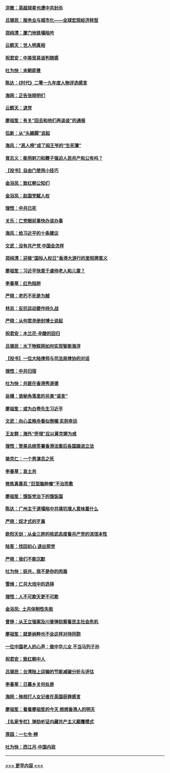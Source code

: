 #### [洪微：英超球星也遭中共封杀](../pages/nsc993/n11727243.md?t=12181211) 
#### [吕锡民：服务业与城市化——全球宏观经济转型](../pages/nsc993/n11725845.md?t=12181211) 
#### [郑纯清：厦门地铁塌陷吟](../pages/nsc993/n11725813.md?t=12181211) 
#### [云鹤天：世人明真相](../pages/nsc993/n11725621.md?t=12181211) 
#### [祝君安：中美贸易谈判随感](../pages/nsc993/n11725609.md?t=12181211) 
#### [吐为快：末朝即景](../pages/nsc993/n11723365.md?t=12181211) 
#### [陈达：《时代》二零一九年度人物评选感言](../pages/nsc993/n11723337.md?t=12181211) 
#### [海网：正告张晓明们](../pages/nsc993/n11723228.md?t=12181211) 
#### [云鹤天：退党](../pages/nsc993/n11723056.md?t=12181211) 
#### [廖祖笙：有关“回去和他们再谈谈”的通报](../pages/nsc993/n11722442.md?t=12181211) 
#### [伍新：从“头踢脚”说起](../pages/nsc993/n11722429.md?t=12181211) 
#### [海风：“恶人榜”成了阎王爷的“生死簿”](../pages/nsc993/n11722272.md?t=12181211) 
#### [胥志义：能用剌刀和鞭子强迫人民共产和公有吗？](../pages/nsc993/n11720569.md?t=12181211) 
#### [【投书】自由门使用小技巧](../pages/nsc993/n11720180.md?t=12181211) 
#### [金浴凤：致红朝公知们](../pages/nsc993/n11720563.md?t=12181211) 
#### [金浴凤：赵国党赋人权](../pages/nsc993/n11720533.md?t=12181211) 
#### [理悟：中共已死](../pages/nsc993/n11720233.md?t=12181211) 
#### [关乐：亡党眼前事快办该办事](../pages/nsc993/n11719160.md?t=12181211) 
#### [海风：给习近平的十条建议](../pages/nsc993/n11717616.md?t=12181211) 
#### [文武：没有共产党 中国会怎样](../pages/nsc993/n11717584.md?t=12181211) 
#### [郑纯清：迎接“国际人权日”香港大游行的里程牌意义](../pages/nsc993/n11717417.md?t=12181211) 
#### [廖祖笙：习近平快意于虐待老人和儿童？](../pages/nsc993/n11715313.md?t=12181211) 
#### [李春草：红色陷阱](../pages/nsc993/n11715029.md?t=12181211) 
#### [严晓：老朽不死是为贼](../pages/nsc993/n11712910.md?t=12181211) 
#### [林忌：反抗运动要作持久战](../pages/nsc993/n11712623.md?t=12181211) 
#### [严晓：从何君尧册封博士说起](../pages/nsc993/n11712465.md?t=12181211) 
#### [祝君安：木兰花·辛酸的回归](../pages/nsc993/n11712381.md?t=12181211) 
#### [吕锡民：水下物联网如何实现智能海洋](../pages/nsc993/n11711158.md?t=12181211) 
#### [【投书】一位大陆律师与司法局律协的对话](../pages/nsc993/n11709675.md?t=12181211) 
#### [理悟：中共归宿](../pages/nsc993/n11710059.md?t=12181211) 
#### [吐为快：共匪在香港秀道德](../pages/nsc993/n11709979.md?t=12181211) 
#### [岳横：诡秘角落里的另类“语言”](../pages/nsc993/n11709792.md?t=12181211) 
#### [廖祖笙：或为白卷先生习近平](../pages/nsc993/n11708330.md?t=12181211) 
#### [文武：向心孟晚舟看似倒楣 实则幸运](../pages/nsc993/n11708236.md?t=12181211) 
#### [王友群：海外“侨领”应以黄克锵为戒](../pages/nsc993/n11706176.md?t=12181211) 
#### [理悟：贺美总统签署香港法案后各国跟进立法](../pages/nsc993/n11706853.md?t=12181211) 
#### [骆克仁：一个男演员之死](../pages/nsc993/n11706677.md?t=12181211) 
#### [李春草：哀土共](../pages/nsc993/n11706255.md?t=12181211) 
#### [修炼真善忍 “巨型脑肿瘤”不治而愈](../pages/nsc993/n11705340.md?t=12181211) 
#### [廖祖笙：饿饭党治下的饿饭国](../pages/nsc993/n11705085.md?t=12181211) 
#### [陈达：广州主干道塌陷中共填坑埋人意味着什么](../pages/nsc993/n11705046.md?t=12181211) 
#### [严晓：奴才式的歹毒](../pages/nsc993/n11704826.md?t=12181211) 
#### [欧阳天剑：从金三胖的核武态度看共产党的流氓本性](../pages/nsc993/n11702238.md?t=12181211) 
#### [陆客：找回初心 退出邪党](../pages/nsc993/n11702213.md?t=12181211) 
#### [严晓：我们不能沉默](../pages/nsc993/n11702110.md?t=12181211) 
#### [吐为快：妖共，我不是你的肉盾](../pages/nsc993/n11701366.md?t=12181211) 
#### [雪绮：亡共大戏中的选择](../pages/nsc993/n11699922.md?t=12181211) 
#### [理悟：人不可欺天更不可欺](../pages/nsc993/n11699657.md?t=12181211) 
#### [金浴凤:  土共体制性失败](../pages/nsc993/n11699361.md?t=12181211) 
#### [曾铮：从王立强案及川普弹劾案看民主社会危机](../pages/nsc993/n11699318.md?t=12181211) 
#### [廖祖笙：就是纳粹也不会这样对待同胞](../pages/nsc993/n11697658.md?t=12181211) 
#### [一位中国老人的心声：做中华儿女 不当马列子孙](../pages/nsc993/n11697525.md?t=12181211) 
#### [祝君安：致红朝中人](../pages/nsc993/n11697518.md?t=12181211) 
#### [吕锡民：台湾陆上运输的节能减碳分析与评估](../pages/nsc993/n11694983.md?t=12181211) 
#### [李春草：日暮乡关何处是](../pages/nsc993/n11694805.md?t=12181211) 
#### [海网：殃视打人女记者在英国获罪感言](../pages/nsc993/n11693832.md?t=12181211) 
#### [廖祖笙：看看廖祖笙的今天 想想香港人的明天](../pages/nsc993/n11693707.md?t=12181211) 
#### [【名家专栏】弹劾听证内藏共产主义颠覆模式](../pages/nsc993/n11693563.md?t=12181211) 
#### [莲园：一七令‧辨](../pages/nsc993/n11692558.md?t=12181211) 
#### [吐为快：西江月·中国内政](../pages/nsc993/n11692071.md?t=12181211) 

----
#### [ >>> 更早内容 <<< ](../indexes/nsc993-earlier.md)
